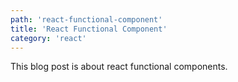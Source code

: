 ```yaml
---
path: 'react-functional-component'
title: 'React Functional Component'
category: 'react'
---
```


This blog post is about react functional components.